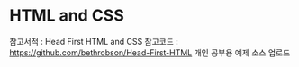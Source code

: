 # HTML and CSS

참고서적 : Head First HTML and CSS
참고코드 : https://github.com/bethrobson/Head-First-HTML
개인 공부용 예제 소스 업로드
